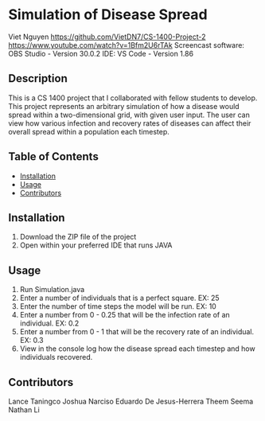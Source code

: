 # Simulation of Disease Spread

Viet Nguyen
https://github.com/VietDN7/CS-1400-Project-2
https://www.youtube.com/watch?v=1Bfm2U6rTAk
Screencast software: OBS Studio - Version 30.0.2
IDE: VS Code - Version 1.86

## Description

This is a CS 1400 project that I collaborated with fellow students to develop. This project represents an arbitrary simulation of how a disease would spread within a two-dimensional grid, with given user input. The user can view how various infection and recovery rates of diseases can affect their overall spread within a population each timestep.

## Table of Contents

- [Installation](#installation)
- [Usage](#usage)
- [Contributors](#contributors)

## Installation

1. Download the ZIP file of the project
2. Open within your preferred IDE that runs JAVA

## Usage

1. Run Simulation.java
2. Enter a number of individuals that is a perfect square. EX: 25
3. Enter the number of time steps the model will be run. EX: 10
4. Enter a number from 0 - 0.25 that will be the infection rate of an individual. EX: 0.2
5. Enter a number from 0 - 1 that will be the recovery rate of an individual. EX: 0.3
6. View in the console log how the disease spread each timestep and how individuals recovered.

## Contributors

Lance Taningco
Joshua Narciso
Eduardo De Jesus-Herrera
Theem Seema
Nathan Li
